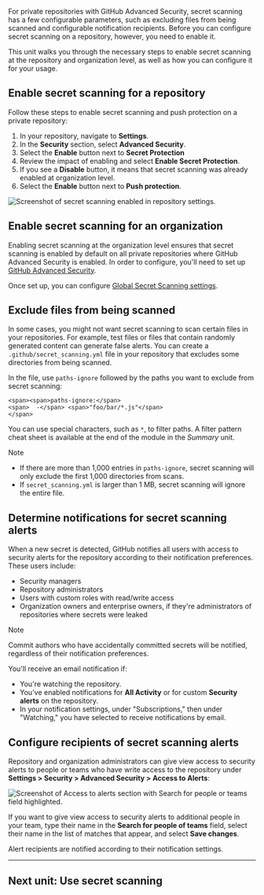 For private repositories with GitHub Advanced Security, secret scanning has a few configurable parameters, such as excluding files from being scanned and configurable notification recipients. Before you can configure secret scanning on a repository, however, you need to enable it.

This unit walks you through the necessary steps to enable secret scanning at the repository and organization level, as well as how you can configure it for your usage.

## Enable secret scanning for a repository

Follow these steps to enable secret scanning and push protection on a private repository:

1.  In your repository, navigate to **Settings**.
2.  In the **Security** section, select **Advanced Security**.
3.  Select the **Enable** button next to **Secret Protection**
4.  Review the impact of enabling and select **Enable Secret Protection**.
5.  If you see a **Disable** button, it means that secret scanning was already enabled at organization level.
6.  Select the **Enable** button next to **Push protection**.

![Screenshot of secret scanning enabled in repository settings.](https://learn.microsoft.com/en-us/training/github/configure-use-secret-scanning-github-repository/media/enable-secret-scanning-repo-settings.png)

## Enable secret scanning for an organization

Enabling secret scanning at the organization level ensures that secret scanning is enabled by default on all private repositories where GitHub Advanced Security is enabled. In order to configure, you'll need to set up [GitHub Advanced Security](https://docs.github.com/en/get-started/learning-about-github/about-github-advanced-security).

Once set up, you can configure [Global Secret Scanning settings](https://docs.github.com/en/code-security/securing-your-organization/enabling-security-features-in-your-organization/configuring-global-security-settings-for-your-organization#configuring-global-secret-scanning-settings).

## Exclude files from being scanned

In some cases, you might not want secret scanning to scan certain files in your repositories. For example, test files or files that contain randomly generated content can generate false alerts. You can create a `.github/secret_scanning.yml` file in your repository that excludes some directories from being scanned.

In the file, use `paths-ignore` followed by the paths you want to exclude from secret scanning:

```
<span><span>paths-ignore:</span>
<span>  -</span> <span>"foo/bar/*.js"</span>
</span>
```

You can use special characters, such as `*`, to filter paths. A filter pattern cheat sheet is available at the end of the module in the _Summary_ unit.

Note

-   If there are more than 1,000 entries in `paths-ignore`, secret scanning will only exclude the first 1,000 directories from scans.
-   If `secret_scanning.yml` is larger than 1 MB, secret scanning will ignore the entire file.

## Determine notifications for secret scanning alerts

When a new secret is detected, GitHub notifies all users with access to security alerts for the repository according to their notification preferences. These users include:

-   Security managers
-   Repository administrators
-   Users with custom roles with read/write access
-   Organization owners and enterprise owners, if they're administrators of repositories where secrets were leaked

Note

Commit authors who have accidentally committed secrets will be notified, regardless of their notification preferences.

You'll receive an email notification if:

-   You're watching the repository.
-   You've enabled notifications for **All Activity** or for custom **Security alerts** on the repository.
-   In your notification settings, under "Subscriptions," then under "Watching," you have selected to receive notifications by email.

## Configure recipients of secret scanning alerts

Repository and organization administrators can give view access to security alerts to people or teams who have write access to the repository under **Settings > Security > Advanced Security > Access to Alerts**:

![Screenshot of Access to alerts section with Search for people or teams field highlighted.](https://learn.microsoft.com/en-us/training/github/configure-use-secret-scanning-github-repository/media/access-to-alerts.png)

If you want to give view access to security alerts to additional people in your team, type their name in the **Search for people of teams** field, select their name in the list of matches that appear, and select **Save changes**.

Alert recipients are notified according to their notification settings.

___

## Next unit: Use secret scanning